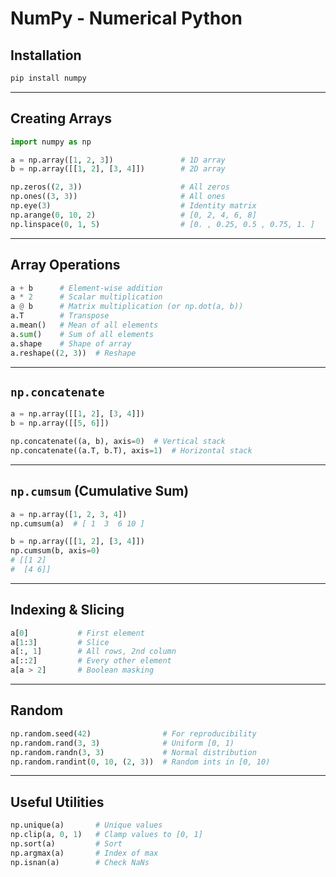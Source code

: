 # NumPy - Numerical Python

## Installation

```bash
pip install numpy
```

---

## Creating Arrays

```python
import numpy as np

a = np.array([1, 2, 3])               # 1D array
b = np.array([[1, 2], [3, 4]])        # 2D array

np.zeros((2, 3))                      # All zeros
np.ones((3, 3))                       # All ones
np.eye(3)                             # Identity matrix
np.arange(0, 10, 2)                   # [0, 2, 4, 6, 8]
np.linspace(0, 1, 5)                  # [0. , 0.25, 0.5 , 0.75, 1. ]
```

---

## Array Operations

```python
a + b      # Element-wise addition
a * 2      # Scalar multiplication
a @ b      # Matrix multiplication (or np.dot(a, b))
a.T        # Transpose
a.mean()   # Mean of all elements
a.sum()    # Sum of all elements
a.shape    # Shape of array
a.reshape((2, 3))  # Reshape
```

---

## `np.concatenate`

```python
a = np.array([[1, 2], [3, 4]])
b = np.array([[5, 6]])

np.concatenate((a, b), axis=0)  # Vertical stack
np.concatenate((a.T, b.T), axis=1)  # Horizontal stack
```

---

## `np.cumsum` (Cumulative Sum)

```python
a = np.array([1, 2, 3, 4])
np.cumsum(a)  # [ 1  3  6 10 ]

b = np.array([[1, 2], [3, 4]])
np.cumsum(b, axis=0)
# [[1 2]
#  [4 6]]
```

---

## Indexing & Slicing

```python
a[0]           # First element
a[1:3]         # Slice
a[:, 1]        # All rows, 2nd column
a[::2]         # Every other element
a[a > 2]       # Boolean masking
```

---

## Random

```python
np.random.seed(42)                # For reproducibility
np.random.rand(3, 3)              # Uniform [0, 1)
np.random.randn(3, 3)             # Normal distribution
np.random.randint(0, 10, (2, 3))  # Random ints in [0, 10)
```

---

## Useful Utilities

```python
np.unique(a)       # Unique values
np.clip(a, 0, 1)   # Clamp values to [0, 1]
np.sort(a)         # Sort
np.argmax(a)       # Index of max
np.isnan(a)        # Check NaNs
```
